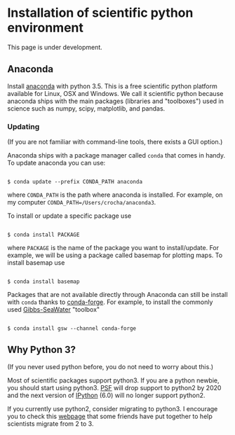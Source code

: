 # Installation of scientific python environment
This page is under development.

## Anaconda
Install [anaconda](https://www.continuum.io/downloads) with python 3.5.
This is a free scientific python platform available for Linux, OSX and Windows.
We call it scientific python because anaconda ships with the main packages 
(libraries and "toolboxes") used in science such as numpy, scipy,
matplotlib, and pandas.

### Updating 
(If you are not familiar with command-line tools, there exists a GUI option.)

Anaconda ships with a package manager called `conda` that comes in handy. To update
anaconda you can use:

<code>
$ conda update --prefix CONDA_PATH anaconda
</code>

where `CONDA_PATH` is the path where anaconda is installed. For example, on my computer
`CONDA_PATH=/Users/crocha/anaconda3`.

To install or update a specific package use

<code>
$ conda install PACKAGE
</code>

where `PACKAGE` is the name of the package you want to install/update.
For example, we will be using a package called basemap for plotting maps.
To install basemap use

<code>
$ conda install basemap
</code>

Packages that are not available directly through Anaconda can still be install
with `conda` thanks to [conda-forge](https://conda-forge.github.io/). For example, 
to install the commonly used [Gibbs-SeaWater](http://www.teos-10.org/software.htm#1) "toolbox"

<code>
$ conda install gsw --channel conda-forge
</code>

## Why Python 3?
(If you never used python before, you do not need to worry about this.)

Most of scientific packages support python3. If you are a python newbie,
you should start using python3. [PSF](https://www.python.org/psf/) will drop support to python2 by 2020
and the next version of [IPython](http://blog.jupyter.org/2016/07/08/ipython-5-0-released/) (6.0) will no longer support python2.

If you currently use python2, consider migrating to python3. I encourage you
to check this [webpage](http://python-3-for-scientists.readthedocs.io/en/latest/) that some friends have put together to help scientists
migrate from 2 to 3.
